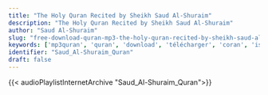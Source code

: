 ```yaml
---
title: "The Holy Quran Recited by Sheikh Saud Al-Shuraim"
description: "The Holy Quran Recited by Sheikh Saud Al-Shuraim"
author: "Saud Al-Shuraim"
slug: "free-download-quran-mp3-the-holy-quran-recited-by-sheikh-saud-al-shuraim"
keywords: ['mp3quran', 'quran', 'download', 'télécharger', 'coran', 'islam', 'saud', 'shuraim', 'sherem', 'recitation', 'سعود', 'الشريم', 'قرآن', 'مصحف', 'مرتل', 'مجود', 'القرآن', 'الكريم', 'المصحف', 'المرتل', 'المجود', 'إسلام', 'تحميل']
identifier: "Saud_Al-Shuraim_Quran"
draft: false
---
```


{{< audioPlaylistInternetArchive "Saud_Al-Shuraim_Quran">}}
